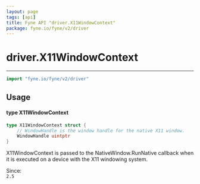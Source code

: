 ```yaml
---
layout: page
tags: [api]
title: Fyne API "driver.X11WindowContext"
package: fyne.io/fyne/v2/driver
---
```


# driver.X11WindowContext
---
```go
import "fyne.io/fyne/v2/driver"
```

## Usage

#### type X11WindowContext

```go
type X11WindowContext struct {
	// WindowHandle is the window handle for the native X11 window.
	WindowHandle uintptr
}
```

X11WindowContext is passed to the NativeWindow.RunNative callback when it is executed on a device with the X11 windowing system.


<div class="since">Since: <code>
2.5</code></div>
